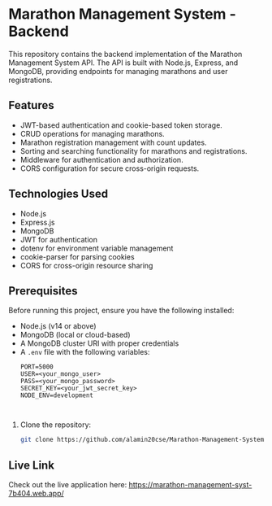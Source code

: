 # Marathon Management System - Backend

This repository contains the backend implementation of the Marathon Management System API. The API is built with Node.js, Express, and MongoDB, providing endpoints for managing marathons and user registrations.

## Features

- JWT-based authentication and cookie-based token storage.
- CRUD operations for managing marathons.
- Marathon registration management with count updates.
- Sorting and searching functionality for marathons and registrations.
- Middleware for authentication and authorization.
- CORS configuration for secure cross-origin requests.

## Technologies Used

- Node.js
- Express.js
- MongoDB
- JWT for authentication
- dotenv for environment variable management
- cookie-parser for parsing cookies
- CORS for cross-origin resource sharing

## Prerequisites

Before running this project, ensure you have the following installed:

- Node.js (v14 or above)
- MongoDB (local or cloud-based)
- A MongoDB cluster URI with proper credentials
- A `.env` file with the following variables:
  ```env
  PORT=5000
  USER=<your_mongo_user>
  PASS=<your_mongo_password>
  SECRET_KEY=<your_jwt_secret_key>
  NODE_ENV=development



1. Clone the repository:
   ```bash
   git clone https://github.com/alamin20cse/Marathon-Management-System-Servere

## Live Link
Check out the live application here: https://marathon-management-syst-7b404.web.app/
